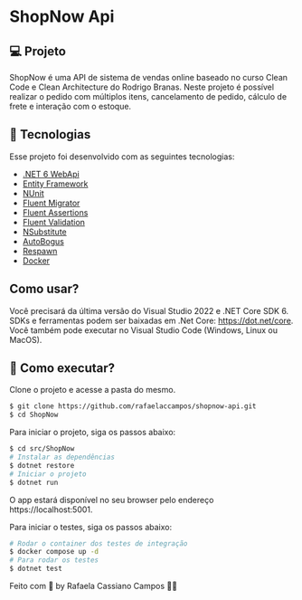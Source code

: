 <p align="center">
  <h1>ShopNow Api</h1>
</p>

## 💻 Projeto

  ShopNow é uma API de sistema de vendas online baseado no curso Clean Code e Clean Architecture do Rodrigo Branas. 
  Neste projeto é possível realizar o pedido com múltiplos itens, cancelamento de pedido, cálculo de frete e interação com o estoque.  

## 🧪 Tecnologias

Esse projeto foi desenvolvido com as seguintes tecnologias:

- [.NET 6 WebApi](https://learn.microsoft.com/pt-br/dotnet/core/whats-new/dotnet-6)
- [Entity Framework](https://learn.microsoft.com/pt-br/ef/)
- [NUnit](https://nunit.org/)
- [Fluent Migrator](https://fluentmigrator.github.io/)
- [Fluent Assertions](https://fluentassertions.com/)
- [Fluent Validation](https://docs.fluentvalidation.net/en/latest/)
- [NSubstitute](https://nsubstitute.github.io/)
- [AutoBogus](https://github.com/nickdodd79/AutoBogus)
- [Respawn](https://github.com/jbogard/Respawn)
- [Docker](https://www.docker.com/)

## Como usar?

  Você precisará da última versão do Visual Studio 2022 e .NET Core SDK 6.
  SDKs e ferramentas podem ser baixadas em .Net Core: https://dot.net/core.
  Você também pode executar no Visual Studio Code (Windows, Linux ou MacOS).

## 🚀 Como executar?

Clone o projeto e acesse a pasta do mesmo.

```bash
$ git clone https://github.com/rafaelaccampos/shopnow-api.git
$ cd ShopNow
```
Para iniciar o projeto, siga os passos abaixo:
```bash
$ cd src/ShopNow
# Instalar as dependências
$ dotnet restore
# Iniciar o projeto
$ dotnet run 
```
O app estará disponível no seu browser pelo endereço https://localhost:5001.

Para iniciar o testes, siga os passos abaixo:
```bash
# Rodar o container dos testes de integração
$ docker compose up -d
# Para rodar os testes
$ dotnet test
```

Feito com 💜 by Rafaela Cassiano Campos 👋🏻